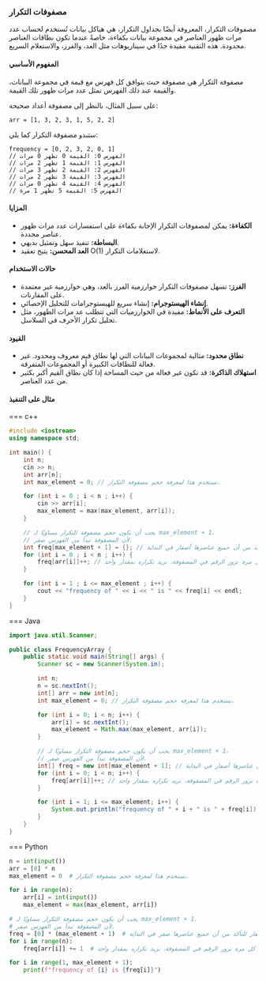 
### مصفوفات التكرار

مصفوفات التكرار، المعروفة أيضًا بجداول التكرار، هي هياكل بيانات تُستخدم لحساب عدد مرات ظهور العناصر في مجموعة بيانات بكفاءة، خاصةً عندما تكون نطاقات العناصر محدودة. هذه التقنية مفيدة جدًا في سيناريوهات مثل العد، والفرز، والاستعلام السريع.

#### المفهوم الأساسي

مصفوفة التكرار هي مصفوفة حيث يتوافق كل فهرس مع قيمة في مجموعة البيانات، والقيمة عند ذلك الفهرس تمثل عدد مرات ظهور تلك القيمة.

على سبيل المثال، بالنظر إلى مصفوفة أعداد صحيحة:

```plaintext
arr = [1, 3, 2, 3, 1, 5, 2, 2]
```

ستبدو مصفوفة التكرار كما يلي:

```plaintext
frequency = [0, 2, 3, 2, 0, 1]
// الفهرس 0: القيمة 0 تظهر 0 مرات
// الفهرس 1: القيمة 1 تظهر 2 مرات
// الفهرس 2: القيمة 2 تظهر 3 مرات
// الفهرس 3: القيمة 3 تظهر 2 مرات
// الفهرس 4: القيمة 4 تظهر 0 مرات
// الفهرس 5: القيمة 5 تظهر 1 مرة
```

#### المزايا
- **الكفاءة:** يمكن لمصفوفات التكرار الإجابة بكفاءة على استفسارات عدد مرات ظهور عناصر محددة.
- **البساطة:** تنفيذ سهل وتمثيل بديهي.
- **العد المحسن:** يتيح تعقيد O(1) لاستعلامات التكرار.

#### حالات الاستخدام
- **الفرز:** تسهل مصفوفات التكرار خوارزمية الفرز بالعد، وهي خوارزمية غير معتمدة على المقارنات.
- **إنشاء الهيستوجرام:** إنشاء سريع للهيستوجرامات للتحليل الإحصائي.
- **التعرف على الأنماط:** مفيدة في الخوارزميات التي تتطلب عد مرات الظهور، مثل تحليل تكرار الأحرف في السلاسل.

#### القيود
- **نطاق محدود:** مثالية لمجموعات البيانات التي لها نطاق قيم معروف ومحدود. غير فعالة للنطاقات الكبيرة أو المجموعات المتفرقة.
- **استهلاك الذاكرة:** قد تكون غير فعالة من حيث المساحة إذا كان نطاق القيم أكبر بكثير من عدد العناصر.

#### مثال على التنفيذ

=== c++

```c++
#include <iostream>
using namespace std;

int main() {
    int n;
    cin >> n;
    int arr[n];
    int max_element = 0; // نستخدم هذا لمعرفة حجم مصفوفة التكرار.

    for (int i = 0 ; i < n ; i++) {
        cin >> arr[i];
        max_element = max(max_element, arr[i]);
    }

    // يجب أن يكون حجم مصفوفة التكرار مساويًا لـ max_element + 1،
    // لأن المصفوفة تبدأ من الفهرس صفر.
    int freq[max_element + 1] = {}; // نساويها بـ {} للتأكد من أن جميع عناصرها أصفار في البداية.
    for (int i = 0 ; i < n ; i++) {
        freq[arr[i]]++; // في كل مرة نزور الرقم في المصفوفة، نزيد تكراره بمقدار واحد
    }

    for (int i = 1 ; i <= max_element ; i++) {
        cout << "frequency of " << i << " is " << freq[i] << endl;
    }
}
```

=== Java

```java
import java.util.Scanner;

public class FrequencyArray {
    public static void main(String[] args) {
        Scanner sc = new Scanner(System.in);

        int n;  
        n = sc.nextInt();
        int[] arr = new int[n];
        int max_element = 0; // نستخدم هذا لمعرفة حجم مصفوفة التكرار.

        for (int i = 0; i < n; i++) {
            arr[i] = sc.nextInt();
            max_element = Math.max(max_element, arr[i]);
        }

        // يجب أن يكون حجم مصفوفة التكرار مساويًا لـ max_element + 1،
        // لأن المصفوفة تبدأ من الفهرس صفر.
        int[] freq = new int[max_element + 1]; // نساويها بـ {} للتأكد من أن جميع عناصرها أصفار في البداية.
        for (int i = 0; i < n; i++) {
            freq[arr[i]]++; // في كل مرة نزور الرقم في المصفوفة، نزيد تكراره بمقدار واحد
        }

        for (int i = 1; i <= max_element; i++) {
            System.out.println("frequency of " + i + " is " + freq[i]);
        }
    }
}
```

=== Python

```python
n = int(input())
arr = [0] * n
max_element = 0  # نستخدم هذا لمعرفة حجم مصفوفة التكرار.

for i in range(n):
    arr[i] = int(input())
    max_element = max(max_element, arr[i])

# يجب أن يكون حجم مصفوفة التكرار مساويًا لـ max_element + 1،
# لأن المصفوفة تبدأ من الفهرس صفر.
freq = [0] * (max_element + 1)  # نُنشئها كقائمة من الأصفار للتأكد من أن جميع عناصرها صفر في البداية.
for i in range(n):
    freq[arr[i]] += 1  # في كل مرة نزور الرقم في المصفوفة، نزيد تكراره بمقدار واحد

for i in range(1, max_element + 1):
    print(f"frequency of {i} is {freq[i]}")
```
